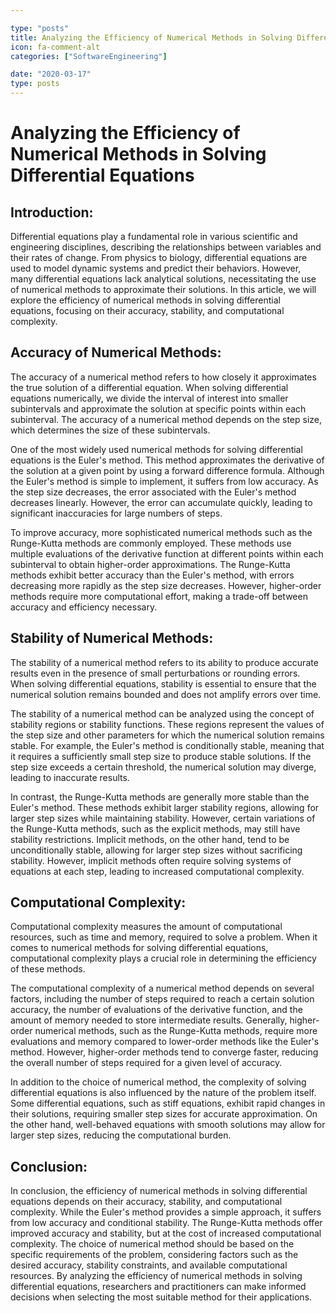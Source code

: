 ```yaml
---

type: "posts"
title: Analyzing the Efficiency of Numerical Methods in Solving Differential Equations
icon: fa-comment-alt
categories: ["SoftwareEngineering"]

date: "2020-03-17"
type: posts
---
```





# Analyzing the Efficiency of Numerical Methods in Solving Differential Equations

## Introduction:
Differential equations play a fundamental role in various scientific and engineering disciplines, describing the relationships between variables and their rates of change. From physics to biology, differential equations are used to model dynamic systems and predict their behaviors. However, many differential equations lack analytical solutions, necessitating the use of numerical methods to approximate their solutions. In this article, we will explore the efficiency of numerical methods in solving differential equations, focusing on their accuracy, stability, and computational complexity.

## Accuracy of Numerical Methods:
The accuracy of a numerical method refers to how closely it approximates the true solution of a differential equation. When solving differential equations numerically, we divide the interval of interest into smaller subintervals and approximate the solution at specific points within each subinterval. The accuracy of a numerical method depends on the step size, which determines the size of these subintervals.

One of the most widely used numerical methods for solving differential equations is the Euler's method. This method approximates the derivative of the solution at a given point by using a forward difference formula. Although the Euler's method is simple to implement, it suffers from low accuracy. As the step size decreases, the error associated with the Euler's method decreases linearly. However, the error can accumulate quickly, leading to significant inaccuracies for large numbers of steps.

To improve accuracy, more sophisticated numerical methods such as the Runge-Kutta methods are commonly employed. These methods use multiple evaluations of the derivative function at different points within each subinterval to obtain higher-order approximations. The Runge-Kutta methods exhibit better accuracy than the Euler's method, with errors decreasing more rapidly as the step size decreases. However, higher-order methods require more computational effort, making a trade-off between accuracy and efficiency necessary.

## Stability of Numerical Methods:
The stability of a numerical method refers to its ability to produce accurate results even in the presence of small perturbations or rounding errors. When solving differential equations, stability is essential to ensure that the numerical solution remains bounded and does not amplify errors over time.

The stability of a numerical method can be analyzed using the concept of stability regions or stability functions. These regions represent the values of the step size and other parameters for which the numerical solution remains stable. For example, the Euler's method is conditionally stable, meaning that it requires a sufficiently small step size to produce stable solutions. If the step size exceeds a certain threshold, the numerical solution may diverge, leading to inaccurate results.

In contrast, the Runge-Kutta methods are generally more stable than the Euler's method. These methods exhibit larger stability regions, allowing for larger step sizes while maintaining stability. However, certain variations of the Runge-Kutta methods, such as the explicit methods, may still have stability restrictions. Implicit methods, on the other hand, tend to be unconditionally stable, allowing for larger step sizes without sacrificing stability. However, implicit methods often require solving systems of equations at each step, leading to increased computational complexity.

## Computational Complexity:
Computational complexity measures the amount of computational resources, such as time and memory, required to solve a problem. When it comes to numerical methods for solving differential equations, computational complexity plays a crucial role in determining the efficiency of these methods.

The computational complexity of a numerical method depends on several factors, including the number of steps required to reach a certain solution accuracy, the number of evaluations of the derivative function, and the amount of memory needed to store intermediate results. Generally, higher-order numerical methods, such as the Runge-Kutta methods, require more evaluations and memory compared to lower-order methods like the Euler's method. However, higher-order methods tend to converge faster, reducing the overall number of steps required for a given level of accuracy.

In addition to the choice of numerical method, the complexity of solving differential equations is also influenced by the nature of the problem itself. Some differential equations, such as stiff equations, exhibit rapid changes in their solutions, requiring smaller step sizes for accurate approximation. On the other hand, well-behaved equations with smooth solutions may allow for larger step sizes, reducing the computational burden.

## Conclusion:
In conclusion, the efficiency of numerical methods in solving differential equations depends on their accuracy, stability, and computational complexity. While the Euler's method provides a simple approach, it suffers from low accuracy and conditional stability. The Runge-Kutta methods offer improved accuracy and stability, but at the cost of increased computational complexity. The choice of numerical method should be based on the specific requirements of the problem, considering factors such as the desired accuracy, stability constraints, and available computational resources. By analyzing the efficiency of numerical methods in solving differential equations, researchers and practitioners can make informed decisions when selecting the most suitable method for their applications.